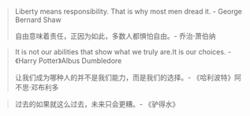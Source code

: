 



> Liberty means responsibility. That is why most men dread it. - George Bernard Shaw
> 
> 自由意味着责任，正因为如此，多数人都惧怕自由。- 乔治·萧伯纳

> It is not our abilities that show what we truly are.It is our choices. - 《Harry Potter》Albus Dumbledore
> 
> 让我们成为哪种人的并不是我们能力，而是我们的选择。- 《哈利波特》阿不思·邓布利多

> 
> 过去的如果就这么过去，未来只会更糟。- 《驴得水》
